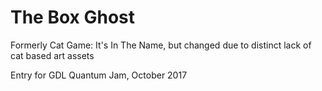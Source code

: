 # The Box Ghost

Formerly Cat Game: It's In The Name, but changed due to distinct lack of cat based art assets
  
    
	  
Entry for GDL Quantum Jam, October 2017

